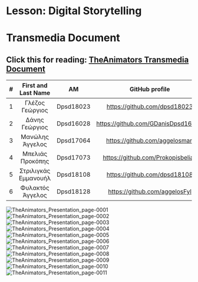 # Lesson: Digital Storytelling
# Transmedia Document
## Click this for reading: [TheAnimators Transmedia Document](https://github.com/dpsd18023/Digital-Storytelling-Group-Assignment/blob/main/Transmedia/TheAnimators_Transmedia%20.pdf)

| # | First and Last Name  |       AM       |             GitHub profile              |
|:---:|     :---:          |     :---:      |                 :---:                   |
| 1 | Γλέζος Γεώργιος      |   Dpsd18023    |   https://github.com/dpsd18023          |
| 2 | Δάνης Γεώργιος       |   Dpsd16028    |   https://github.com/GDanisDpsd16028    |
| 3 | Μανώλης Άγγελος      |   Dpsd17064    |   https://github.com/aggelosman         |
| 4 | Μπελιάς Προκόπης     |   Dpsd17073    |   https://github.com/Prokopisbelias     |
| 5 | Στριλιγκάς Εμμανουήλ |   Dpsd18108    |   https://github.com/dpsd18108          |
| 6 | Φυλακτός Άγγελος     |   Dpsd18128    |   https://github.com/aggelosFyl         |


![TheAnimators_Presentation_page-0001](https://github.com/dpsd18023/Digital-Storytelling-Group-Assignment/assets/115796095/974f516e-592a-411a-9c7f-47f4c9a4b2b3)
![TheAnimators_Presentation_page-0002](https://github.com/dpsd18023/Digital-Storytelling-Group-Assignment/assets/115796095/2bcffacc-ecaf-4570-a30e-5f0707c85cc6)
![TheAnimators_Presentation_page-0003](https://github.com/dpsd18023/Digital-Storytelling-Group-Assignment/assets/115796095/1f702456-2c74-4ba2-81e4-89496d277672)
![TheAnimators_Presentation_page-0004](https://github.com/dpsd18023/Digital-Storytelling-Group-Assignment/assets/115796095/a701943a-7136-407e-bc1e-fcc2a8f8a390)
![TheAnimators_Presentation_page-0005](https://github.com/dpsd18023/Digital-Storytelling-Group-Assignment/assets/115796095/56f5fd3c-3dc5-4233-b798-0b693e94afdf)
![TheAnimators_Presentation_page-0006](https://github.com/dpsd18023/Digital-Storytelling-Group-Assignment/assets/115796095/44bceb66-24ec-4498-89c3-1f701750c12d)
![TheAnimators_Presentation_page-0007](https://github.com/dpsd18023/Digital-Storytelling-Group-Assignment/assets/115796095/184a4576-d481-45ce-a87b-a86f5b3d8c84)
![TheAnimators_Presentation_page-0008](https://github.com/dpsd18023/Digital-Storytelling-Group-Assignment/assets/115796095/9595e4e1-3d74-4f38-96af-8c7230c03dc0)
![TheAnimators_Presentation_page-0009](https://github.com/dpsd18023/Digital-Storytelling-Group-Assignment/assets/115796095/64b4ae32-e89b-4d13-9743-e6203b9d4782)
![TheAnimators_Presentation_page-0010](https://github.com/dpsd18023/Digital-Storytelling-Group-Assignment/assets/115796095/83614914-2945-4ed9-b192-8acaaff7f828)
![TheAnimators_Presentation_page-0011](https://github.com/dpsd18023/Digital-Storytelling-Group-Assignment/assets/115796095/676bedbd-c7d8-4427-82c2-9827adcfe3a3)
